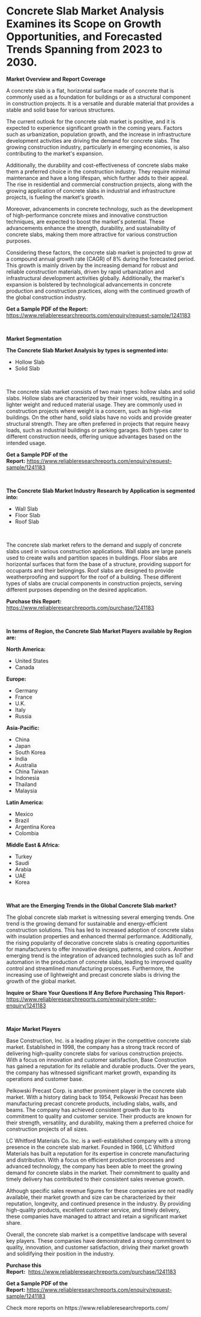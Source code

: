 <p><h1>Concrete Slab Market Analysis Examines its Scope on Growth Opportunities, and Forecasted Trends Spanning from 2023 to 2030.</h1></p><p><strong>Market Overview and Report Coverage</strong></p>
<p><p>A concrete slab is a flat, horizontal surface made of concrete that is commonly used as a foundation for buildings or as a structural component in construction projects. It is a versatile and durable material that provides a stable and solid base for various structures.</p><p>The current outlook for the concrete slab market is positive, and it is expected to experience significant growth in the coming years. Factors such as urbanization, population growth, and the increase in infrastructure development activities are driving the demand for concrete slabs. The growing construction industry, particularly in emerging economies, is also contributing to the market's expansion.</p><p>Additionally, the durability and cost-effectiveness of concrete slabs make them a preferred choice in the construction industry. They require minimal maintenance and have a long lifespan, which further adds to their appeal. The rise in residential and commercial construction projects, along with the growing application of concrete slabs in industrial and infrastructure projects, is fueling the market's growth.</p><p>Moreover, advancements in concrete technology, such as the development of high-performance concrete mixes and innovative construction techniques, are expected to boost the market's potential. These advancements enhance the strength, durability, and sustainability of concrete slabs, making them more attractive for various construction purposes.</p><p>Considering these factors, the concrete slab market is projected to grow at a compound annual growth rate (CAGR) of 8% during the forecasted period. This growth is mainly driven by the increasing demand for robust and reliable construction materials, driven by rapid urbanization and infrastructural development activities globally. Additionally, the market's expansion is bolstered by technological advancements in concrete production and construction practices, along with the continued growth of the global construction industry.</p></p>
<p><strong>Get a Sample PDF of the Report:</strong> <a href="https://www.reliableresearchreports.com/enquiry/request-sample/1241183">https://www.reliableresearchreports.com/enquiry/request-sample/1241183</a></p>
<p>&nbsp;</p>
<p><strong>Market Segmentation</strong></p>
<p><strong>The Concrete Slab Market Analysis by types is segmented into:</strong></p>
<p><ul><li>Hollow Slab</li><li>Solid Slab</li></ul></p>
<p>&nbsp;</p>
<p><p>The concrete slab market consists of two main types: hollow slabs and solid slabs. Hollow slabs are characterized by their inner voids, resulting in a lighter weight and reduced material usage. They are commonly used in construction projects where weight is a concern, such as high-rise buildings. On the other hand, solid slabs have no voids and provide greater structural strength. They are often preferred in projects that require heavy loads, such as industrial buildings or parking garages. Both types cater to different construction needs, offering unique advantages based on the intended usage.</p></p>
<p><strong>Get a Sample PDF of the Report:</strong>&nbsp;<a href="https://www.reliableresearchreports.com/enquiry/request-sample/1241183">https://www.reliableresearchreports.com/enquiry/request-sample/1241183</a></p>
<p>&nbsp;</p>
<p><strong>The Concrete Slab Market Industry Research by Application is segmented into:</strong></p>
<p><ul><li>Wall Slab</li><li>Floor Slab</li><li>Roof Slab</li></ul></p>
<p>&nbsp;</p>
<p><p>The concrete slab market refers to the demand and supply of concrete slabs used in various construction applications. Wall slabs are large panels used to create walls and partition spaces in buildings. Floor slabs are horizontal surfaces that form the base of a structure, providing support for occupants and their belongings. Roof slabs are designed to provide weatherproofing and support for the roof of a building. These different types of slabs are crucial components in construction projects, serving different purposes depending on the desired application.</p></p>
<p><strong>Purchase this Report:</strong>&nbsp; <a href="https://www.reliableresearchreports.com/purchase/1241183">https://www.reliableresearchreports.com/purchase/1241183</a></p>
<p>&nbsp;</p>
<p><strong>In terms of Region, the Concrete Slab Market Players available by Region are:</strong></p>
<p>
    <p> <strong> North America: </strong>
        <ul>
            <li>United States</li>
            <li>Canada</li>
        </ul>
        </p> 
    <p> <strong> Europe: </strong>
        <ul>
            <li>Germany</li>
            <li>France</li>
            <li>U.K.</li>
            <li>Italy</li>
            <li>Russia</li>
        </ul>
        </p> 
    <p> <strong> Asia-Pacific: </strong>
        <ul>
            <li>China</li>
            <li>Japan</li>
            <li>South Korea</li>
            <li>India</li>
            <li>Australia</li>
            <li>China Taiwan</li>
            <li>Indonesia</li>
            <li>Thailand</li>
            <li>Malaysia</li>
        </ul>
        </p> 
    <p> <strong> Latin America: </strong>
        <ul>
            <li>Mexico</li>
            <li>Brazil</li>
            <li>Argentina Korea</li>
            <li>Colombia</li>
        </ul>
        </p> 
    <p> <strong> Middle East & Africa: </strong>
        <ul>
            <li>Turkey</li>
            <li>Saudi</li>
            <li>Arabia</li>
            <li>UAE</li>
            <li>Korea</li>
        </ul>
    </p>
    </p>
<p>&nbsp;</p>
<p><strong>What are the Emerging Trends in the Global Concrete Slab market?</strong></p>
<p><p>The global concrete slab market is witnessing several emerging trends. One trend is the growing demand for sustainable and energy-efficient construction solutions. This has led to increased adoption of concrete slabs with insulation properties and enhanced thermal performance. Additionally, the rising popularity of decorative concrete slabs is creating opportunities for manufacturers to offer innovative designs, patterns, and colors. Another emerging trend is the integration of advanced technologies such as IoT and automation in the production of concrete slabs, leading to improved quality control and streamlined manufacturing processes. Furthermore, the increasing use of lightweight and precast concrete slabs is driving the growth of the global market.</p></p>
<p><strong>Inquire or Share Your Questions If Any Before Purchasing This Report</strong>- <a href="https://www.reliableresearchreports.com/enquiry/pre-order-enquiry/1241183">https://www.reliableresearchreports.com/enquiry/pre-order-enquiry/1241183</a></p>
<p>&nbsp;</p>
<p><strong>Major Market Players</strong></p>
<p><p>Base Construction, Inc. is a leading player in the competitive concrete slab market. Established in 1998, the company has a strong track record of delivering high-quality concrete slabs for various construction projects. With a focus on innovation and customer satisfaction, Base Construction has gained a reputation for its reliable and durable products. Over the years, the company has witnessed significant market growth, expanding its operations and customer base.</p><p>Pelkowski Precast Corp. is another prominent player in the concrete slab market. With a history dating back to 1954, Pelkowski Precast has been manufacturing precast concrete products, including slabs, walls, and beams. The company has achieved consistent growth due to its commitment to quality and customer service. Their products are known for their strength, versatility, and durability, making them a preferred choice for construction projects of all sizes.</p><p>LC Whitford Materials Co. Inc. is a well-established company with a strong presence in the concrete slab market. Founded in 1966, LC Whitford Materials has built a reputation for its expertise in concrete manufacturing and distribution. With a focus on efficient production processes and advanced technology, the company has been able to meet the growing demand for concrete slabs in the market. Their commitment to quality and timely delivery has contributed to their consistent sales revenue growth.</p><p>Although specific sales revenue figures for these companies are not readily available, their market growth and size can be characterized by their reputation, longevity, and continued presence in the industry. By providing high-quality products, excellent customer service, and timely delivery, these companies have managed to attract and retain a significant market share.</p><p>Overall, the concrete slab market is a competitive landscape with several key players. These companies have demonstrated a strong commitment to quality, innovation, and customer satisfaction, driving their market growth and solidifying their position in the industry.</p></p>
<p><strong>Purchase this Report:</strong>&nbsp;&nbsp;<a href="https://www.reliableresearchreports.com/purchase/1241183">https://www.reliableresearchreports.com/purchase/1241183</a></p>
<p></p>
<p><strong>Get a Sample PDF of the Report:</strong>&nbsp;<a href="https://www.reliableresearchreports.com/enquiry/request-sample/1241183">https://www.reliableresearchreports.com/enquiry/request-sample/1241183</a></p>
<p>Check more reports on https://www.reliableresearchreports.com/</p>